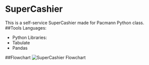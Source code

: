# SuperCashier
This is a self-service SuperCashier made for Pacmann Python class.
##Tools
Languages: 
- Python
Libraries:
- Tabulate
- Pandas

##Flowchart
![SuperCashier Flowchart](https://github.com/user-attachments/assets/0c326eac-a5ce-4a79-aae5-5bf422d5c9d4)

